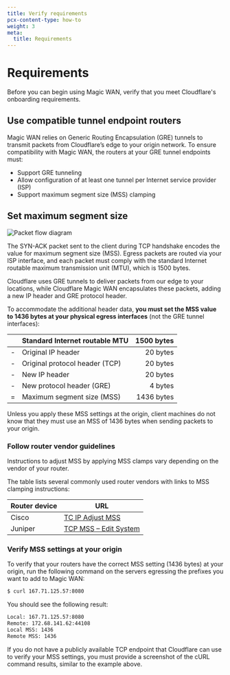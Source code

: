 ```yaml
---
title: Verify requirements
pcx-content-type: how-to
weight: 3
meta:
  title: Requirements
---
```


# Requirements

Before you can begin using Magic WAN, verify that you meet Cloudflare's onboarding requirements.

## Use compatible tunnel endpoint routers

Magic WAN relies on Generic Routing Encapsulation (GRE) tunnels to transmit packets from Cloudflare’s edge to your origin network. To ensure compatibility with Magic WAN, the routers at your GRE tunnel endpoints must:

*   Support GRE tunneling
*   Allow configuration of at least one tunnel per Internet service provider (ISP)
*   Support maximum segment size (MSS) clamping

## Set maximum segment size

![Packet flow diagram](/magic-wan/static/mss-values-and-packet.png)

The SYN-ACK packet sent to the client during TCP handshake encodes the value for maximum segment size (MSS). Egress packets are routed via your ISP interface, and each packet must comply with the standard Internet routable maximum transmission unit (MTU), which is 1500 bytes.

Cloudflare uses GRE tunnels to deliver packets from our edge to your locations, while Cloudflare Magic WAN encapsulates these packets, adding a new IP header and GRE protocol header.

To accommodate the additional header data, **you must set the MSS value to 1436 bytes at your physical egress interfaces** (not the GRE tunnel interfaces):

<table>
  <thead>
    <tr>
      <th></th>
      <th>Standard Internet routable MTU</th>
      <th align="right">1500 bytes</th>
    </tr>
  </thead>
  <tbody>
    <tr>
      <td>&#45;</td>
      <td>Original IP header</td>
      <td align="right">20 bytes</td>
    </tr>
    <tr>
      <td>&#45;</td>
      <td>Original protocol header (TCP)</td>
      <td align="right">20 bytes</td>
    </tr>
    <tr>
      <td>&#45;</td>
      <td>New IP header</td>
      <td align="right">20 bytes</td>
    </tr>
    <tr>
      <td>&#45;</td>
      <td>New protocol header (GRE)</td>
      <td align="right">4 bytes</td>
    </tr>
    <tr>
      <td>&#61;</td>
      <td>Maximum segment size (MSS)</td>
      <td align="right">1436 bytes</td>
    </tr>
  </tbody>
</table>

Unless you apply these MSS settings at the origin, client machines do not know that they must use an MSS of 1436 bytes when sending packets to your origin.

### Follow router vendor guidelines

Instructions to adjust MSS by applying MSS clamps vary depending on the vendor of your router.

The table lists several commonly used router vendors with links to MSS clamping instructions:

| Router device | URL                                                                                                                                                                                                   |
| ------------- | ----------------------------------------------------------------------------------------------------------------------------------------------------------------------------------------------------- |
| Cisco         | [TC IP Adjust MSS](https://www.cisco.com/en/US/docs/ios-xml/ios/ipapp/command/ip_tcp_adjust-mss_through_ip_wccp_web-cache_accelerated.html#GUID-68044D35-A53E-42C1-A7AB-9236333DA8C4)                 |
| Juniper       | [TCP MSS – Edit System](https://www.juniper.net/documentation/en_US/junos/topics/reference/configuration-statement/tcp-mss-edit-system.html)                                                          |

### Verify MSS settings at your origin

To verify that your routers have the correct MSS setting (1436 bytes) at your origin, run the following command on the servers egressing the prefixes you want to add to Magic WAN:

```sh
$ curl 167.71.125.57:8080
```

You should see the following result:

```txt
Local: 167.71.125.57:8080
Remote: 172.68.141.62:44108
Local MSS: 1436
Remote MSS: 1436
```

<Aside type='warning' header='Important'>

If you do not have a publicly available TCP endpoint that Cloudflare can use to verify your MSS settings, you must provide a screenshot of the cURL command results, similar to the example above.

</Aside>

